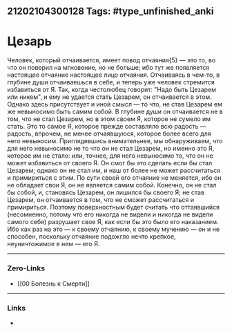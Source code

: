 21202104300128
Tags: #type_unfinished_anki
---
# Цезарь

Человек, который отчаивается, имеет повод отчаяния{5} — это то, во что он поверил на мгновение, но не больше; ибо тут же появляется настоящее отчаяние настоящее лицо отчаяния. Отчаиваясь в чем-то, в глубине души отчаиваешься в себе, и теперь уже человек стремится избавиться от Я. Так, когда честолюбец говорит: "Надо быть Цезарем или никем", и ему не удается стать Цезарем, он отчаивается в этом. Однако здесь присутствует и иной смысл — то что, не став Цезарем ем же невыносимо быть самим собой. В глубине души он отчаивается не в том, что не стал Цезарем, но в этом своем Я, которое не сумело им стать. Это то самое Я, которое прежде составляло всю радость — радость, впрочем, не менее отчаявшуюся, которое более всего для него невыносим. Приглядевшись внимательнее, мы обнаруживаем, что для него невыносимо не то что он не стал Цезарем, но именно это Я, которое им не стало: или, точнее, для него невыносимо то, что он не может избавиться от своего Я. Он смог бы это сделать если бы стал Цезарем; однако он не стал им, и наш от более не может рассчитаться и примириться с этим. По сути своей его отчаяние не меняется, ибо он не обладает свои Я, он не является самим собой. Конечно, он не стал бы собой, и, становясь Цезарем, он лишился бы своего Я; не став Цезарем, он отчаивается в том, что не сможет рассчитаться и примириться. Поэтому поверхностным будет считать что оттаявшийся (несомненно, потому что его никогда не видели и никогда не видели самого себя) разрушает свое Я, как если бы это было его наказанием. Ибо как раз на это — к своему отчаянию, к своему мучению — он и не способен, поскольку отчаяние подожгло нечто крепкое, неуничтожимое в нем — его Я.

---
### Zero-Links
- [[00 Болезнь к Смерти]]
---
### Links
-